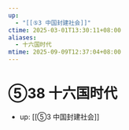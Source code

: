 ```yaml
---
up:
  - "[[⑤3 中国封建社会]]"
ctime: 2025-03-01T13:30:11+08:00
aliases:
  - 十六国时代
mtime: 2025-09-09T12:37:04+08:00
---
```


# ⑤38 十六国时代

- up: [[⑤3 中国封建社会]]
